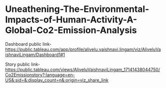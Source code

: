 # Uneathening-The-Environmental-Impacts-of-Human-Activity-A-Global-Co2-Emission-Analysis



Dashboard public link-https://public.tableau.com/app/profile/alivelu.vaishnavi.lingam/viz/AliveluVaishnaviLingam/Dashboard1#1


Story public link-https://public.tableau.com/views/AliveluVaishnaviLingam_17141438044750/Co2Emissionstory?:language=en-US&:sid=&:display_count=n&:origin=viz_share_link

